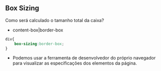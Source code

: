 ## Box Sizing

Como será calculado o tamanho total da caixa?

- content-box|border-box

```css
div{
    box-sizing:border-box;
}
```

* Podemos usar a ferramenta de desenvolvedor do próprio navegador para visualizar as especificações dos elementos da página.

<img href="./boxSizing.png">

